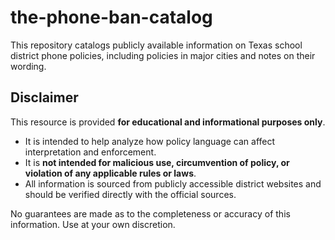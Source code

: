 # the-phone-ban-catalog
This repository catalogs publicly available information on Texas school district phone policies, including policies in major cities and notes on their wording.

## Disclaimer
This resource is provided **for educational and informational purposes only**.  
- It is intended to help analyze how policy language can affect interpretation and enforcement.  
- It is **not intended for malicious use, circumvention of policy, or violation of any applicable rules or laws**.  
- All information is sourced from publicly accessible district websites and should be verified directly with the official sources.  

No guarantees are made as to the completeness or accuracy of this information. Use at your own discretion.
